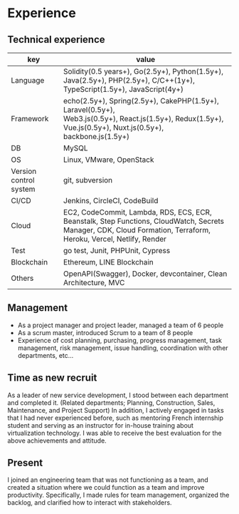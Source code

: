 # Experience
## Technical experience
|  key  |  value  |
| ---- | ---- |
|  Language  |  Solidity(0.5 years+), Go(2.5y+), Python(1.5y+), Java(2.5y+), PHP(2.5y+), C/C++(1y+), <br>TypeScript(1.5y+), JavaScript(4y+) |
|  Framework  |  echo(2.5y+), Spring(2.5y+), CakePHP(1.5y+), Laravel(0.5y+), <br>Web3.js(0.5y+), React.js(1.5y+), Redux(1.5y+), Vue.js(0.5y+), Nuxt.js(0.5y+), backbone.js(1.5y+)  |
|  DB  |  MySQL  |
|  OS  |  Linux, VMware, OpenStack  |
|  Version control system  |  git, subversion  |
|  CI/CD  |  Jenkins, CircleCI, CodeBuild  |
|  Cloud |  EC2, CodeCommit, Lambda, RDS, ECS, ECR, Beanstalk, Step Functions, CloudWatch, Secrets Manager, CDK, Cloud Formation, Terraform, Heroku, Vercel, Netlify, Render |
|  Test  |  go test, Junit, PHPUnit, Cypress  |
|  Blockchain  |  Ethereum, LINE Blockchain  |
|  Others  |  OpenAPI(Swagger), Docker, devcontainer, Clean Architecture, MVC  |

## Management
- As a project manager and project leader, managed a team of 6 people
- As a scrum master, introduced Scrum to a team of 8 people
- Experience of cost planning, purchasing, progress management, task management, risk management, issue handling, coordination with other departments, etc...

## Time as new recruit
As a leader of new service development, I stood between each department and completed it. (Related departments; Planning, Construction, Sales, Maintenance, and Project Support)
In addition, I actively engaged in tasks that I had never experienced before, such as mentoring French internship student and serving as an instructor for in-house training about virtualization technology.
I was able to receive the best evaluation for the above achievements and attitude.

## Present
I joined an engineering team that was not functioning as a team, and created a situation where we could function as a team and improve productivity. Specifically, I made rules for team management, organized the backlog, and clarified how to interact with stakeholders.
